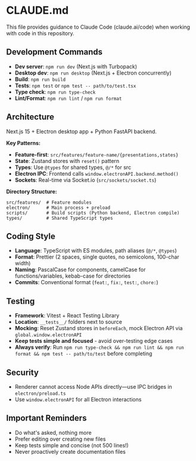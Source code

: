 # CLAUDE.md

This file provides guidance to Claude Code (claude.ai/code) when working with code in this repository.

## Development Commands

- **Dev server**: `npm run dev` (Next.js with Turbopack)
- **Desktop dev**: `npm run desktop` (Next.js + Electron concurrently)
- **Build**: `npm run build`
- **Tests**: `npm test` or `npm test -- path/to/test.tsx`
- **Type check**: `npm run type-check`
- **Lint/Format**: `npm run lint` / `npm run format`

## Architecture

Next.js 15 + Electron desktop app + Python FastAPI backend.

**Key Patterns:**

- **Feature-first**: `src/features/feature-name/{presentations,states}`
- **State**: Zustand stores with `reset()` pattern
- **Types**: Use `@types` for shared types, `@/*` for src
- **Electron IPC**: Frontend calls `window.electronAPI.backend.method()`
- **Sockets**: Real-time via Socket.io (`src/sockets/socket.ts`)

**Directory Structure:**

```
src/features/  # Feature modules
electron/      # Main process + preload
scripts/       # Build scripts (Python backend, Electron compile)
types/         # Shared TypeScript types
```

## Coding Style

- **Language**: TypeScript with ES modules, path aliases (`@/*`, `@types`)
- **Format**: Prettier (2 spaces, single quotes, no semicolons, 100-char width)
- **Naming**: PascalCase for components, camelCase for functions/variables, kebab-case for directories
- **Commits**: Conventional format (`feat:`, `fix:`, `test:`, `chore:`)

## Testing

- **Framework**: Vitest + React Testing Library
- **Location**: `__tests__/` folders next to source
- **Mocking**: Reset Zustand stores in `beforeEach`, mock Electron API via `global.window.electronAPI`
- **Keep tests simple and focused** - avoid over-testing edge cases
- **Always verify**: Run `npm run type-check && npm run lint && npm run format && npm test -- path/to/test` before completing

## Security

- Renderer cannot access Node APIs directly—use IPC bridges in `electron/preload.ts`
- Use `window.electronAPI` for all Electron interactions

## Important Reminders

- Do what's asked, nothing more
- Prefer editing over creating new files
- Keep tests simple and concise (not 500 lines!)
- Never proactively create documentation files
